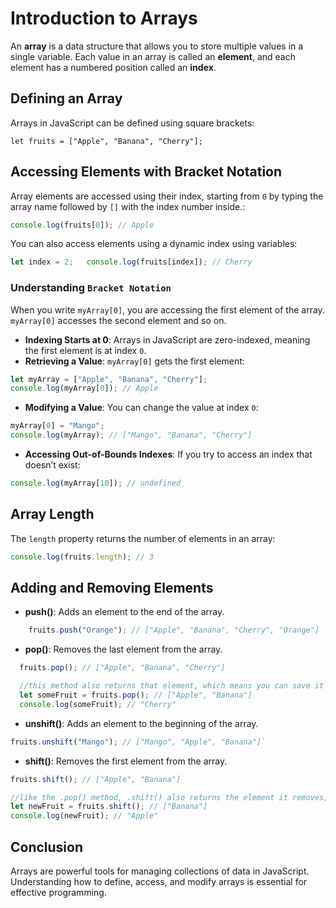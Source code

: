Introduction to Arrays
======================

An **array** is a data structure that allows you to store multiple values in a single variable. Each value in an array is called an **element**, and each element has a numbered position called an **index**.

Defining an Array
-----------------

Arrays in JavaScript can be defined using square brackets:

`let fruits = ["Apple", "Banana", "Cherry"];`

Accessing Elements with Bracket Notation
----------------------------------------

Array elements are accessed using their index, starting from `0` by typing the array name followed by `[]` with the index number inside.:

```javascript
console.log(fruits[0]); // Apple
```

You can also access elements using a dynamic index using variables:
```javascript
let index = 2;   console.log(fruits[index]); // Cherry
```
### Understanding `Bracket Notation`

When you write `myArray[0]`, you are accessing the first element of the array. `myArray[0]` accesses the second element and so on.

*   **Indexing Starts at 0**: Arrays in JavaScript are zero-indexed, meaning the first element is at index `0`.
*   **Retrieving a Value**: `myArray[0]` gets the first element:
```javascript
let myArray = ["Apple", "Banana", "Cherry"];
console.log(myArray[0]); // Apple 
```
*   **Modifying a Value**: You can change the value at index `0`:
  ```javascript
myArray[0] = "Mango";
console.log(myArray); // ["Mango", "Banana", "Cherry"]
 ```
* **Accessing Out-of-Bounds Indexes**: If you try to access an index that doesn’t exist:
```javascript
console.log(myArray[10]); // undefined
```
Array Length
------------

The `length` property returns the number of elements in an array:
  ```javascript
console.log(fruits.length); // 3
```

Adding and Removing Elements
----------------------------

*   **push()**: Adds an element to the end of the array.
```javascript
    fruits.push("Orange"); // ["Apple", "Banana", "Cherry", "Orange"]
```
*   **pop()**: Removes the last element from the array.
  ```javascript
    fruits.pop(); // ["Apple", "Banana", "Cherry"]

    //this method also returns that element, which means you can save it to a variable
    let someFruit = fruits.pop(); // ["Apple", "Banana"]
    console.log(someFruit); // "Cherry"
```
*   **unshift()**: Adds an element to the beginning of the array.
```javascript
fruits.unshift("Mango"); // ["Mango", "Apple", "Banana"]`
```
*   **shift()**: Removes the first element from the array.
```javascript
fruits.shift(); // ["Apple", "Banana"]

//like the .pop() method, .shift() also returns the element it removes, which means you can save it to a variable
let newFruit = fruits.shift(); // ["Banana"]
console.log(newFruit); // "Apple"

```
    

Conclusion
----------

Arrays are powerful tools for managing collections of data in JavaScript. Understanding how to define, access, and modify arrays is essential for effective programming.
